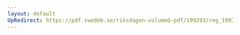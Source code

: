 ```yaml
---
layout: default
UpRedirect: https://pdf.swedeb.se/riksdagen-volumeG-pdf/199293/reg_199293/reg_199293_0242.pdf
---
```

